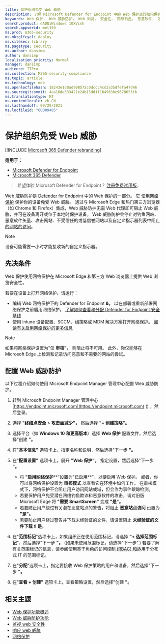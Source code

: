 ```yaml
---
title: 保护组织免受 Web 威胁
description: 了解 Microsoft Defender for Endpoint 中的 Web 保护及其如何保护你的组织。
keywords: Web 保护， Web 威胁防护， Web 浏览， 安全性， 网络钓鱼， 恶意软件， 攻击， 网站， 网络保护， 边缘， Internet Explorer， Chrome， Firefox， Web 浏览器
search.product: eADQiWindows 10XVcnh
search.appverid: met150
ms.prod: m365-security
ms.mktglfcycl: deploy
ms.sitesec: library
ms.pagetype: security
ms.author: dansimp
author: dansimp
localization_priority: Normal
manager: dansimp
audience: ITPro
ms.collection: M365-security-compliance
ms.topic: article
ms.technology: mde
ms.openlocfilehash: 18243e1d8ad908572c0dccc4cd2a3bdfefa47d46
ms.sourcegitcommit: 4ea16de333421e24b15dd1f164963bc9678653fb
ms.translationtype: MT
ms.contentlocale: zh-CN
ms.lasthandoff: 09/29/2021
ms.locfileid: "60009405"
---
```

# <a name="protect-your-organization-against-web-threats"></a>保护组织免受 Web 威胁

[!INCLUDE [Microsoft 365 Defender rebranding](../../includes/microsoft-defender.md)]

**适用于：**
- [Microsoft Defender for Endpoint](https://go.microsoft.com/fwlink/p/?linkid=2154037)
- [Microsoft 365 Defender](https://go.microsoft.com/fwlink/?linkid=2118804)

> 希望体验 Microsoft Defender for Endpoint？ [注册免费试用版](https://signup.microsoft.com/create-account/signup?products=7f379fee-c4f9-4278-b0a1-e4c8c2fcdf7e&ru=https://aka.ms/MDEp2OpenTrial?ocid=docs-wdatp-main-abovefoldlink&rtc=1)。

Web 威胁防护是 [Defender](web-protection-overview.md) for Endpoint 中的 Web 保护的一部分。 它 [使用网络保护](network-protection.md) 保护你的设备免受 Web 威胁。 通过与 Microsoft Edge 和热门第三方浏览器（如 Chrome 和 Firefox）集成，Web 威胁防护无需 Web 代理即可阻止 Web 威胁，并可在设备离开或位于本地时保护设备。 Web 威胁防护会停止对钓鱼网站、恶意软件矢量、攻击网站、不受信任的或低信誉网站以及自定义指示器列表中阻止 [的网站的访问](manage-indicators.md)。

> [!NOTE]
> 设备可能需要一小时才能接收新的自定义指示器。

## <a name="prerequisites"></a>先决条件

Web 保护使用网络保护在 Microsoft Edge 和第三方 Web 浏览器上提供 Web 浏览安全性。

若要在设备上打开网络保护，请运行：

- 编辑 Web 网络保护下的 Defender for Endpoint **&，** 以在部署或重新部署网络保护之前启用网络保护。 [了解如何查看和分配 Defender for Endpoint 安全基线](configure-machines-security-baseline.md#review-and-assign-the-microsoft-defender-for-endpoint-security-baseline)
- 使用 Intune 设备配置、SCCM、组策略或 MDM 解决方案打开网络保护。 [阅读有关启用网络保护的更多信息](enable-network-protection.md)

> [!NOTE]
> 如果将网络保护设置为"仅 **审核"，** 则阻止将不可用。 此外，你仅能够在 Microsoft Edge 上检测和记录访问恶意和不需要的网站的尝试。

## <a name="configure-web-threat-protection"></a>配置 Web 威胁防护

以下过程介绍如何使用 Microsoft Endpoint Manager 管理中心配置 Web 威胁防护。

1. 转到 Microsoft Endpoint Manager 管理中心 [https://endpoint.microsoft.com](https://endpoint.microsoft.com) () ，然后登录。
 
2. 选择 **"终结点安全** \> **攻击面减少"，** 然后选择 **"+ 创建策略"。**

3. 选择平台（如 **Windows 10 和更高版本**）选择 **Web 保护** 配置文件，然后选择"创建 **"。** 

4. 在"**基本信息"** 选项卡上，指定名称和说明，然后选择"下一步 **"。**

5. 在"**配置设置"** 选项卡上，展开 **"Web 保护"，** 指定设置，然后选择"下一步 **"。**

   - 将 **"启用网络保护****"设置为"已启用**"，以便启用 Web 保护。 或者，你可以将网络保护设置为 **审核模式** 以查看它在环境中如何工作。 在审核模式下，网络保护不会阻止用户访问网站或域，但会作为事件跟踪检测。 
   - 若要保护用户免受潜在网络钓鱼欺诈和恶意软件的攻击，请对旧版 Microsoft Edge 将 **"需要 SmartScreen"** 变成 **"是"。**
   - 若要防止用户绕过有关潜在恶意站点的警告，将阻止 **恶意站点访问** 设置为 **"是"。**
   - 若要防止用户绕过警告并下载未经验证的文件，请设置阻止 **未经验证的文件下载** tl **是**。 

6. 在"**范围标记**"选项卡上，如果组织正在使用范围标记，请选择 **"+ 选择范围标记**"，然后选择"下一步 **"。**  (如果未使用范围标记，请选择"下一步".) 若要了解有关范围标记的信息，请参阅使用基于角色的访问控制[ (RBAC) 和](/mem/intune/fundamentals/scope-tags)适用于分布式 IT 的范围标记。 

7. 在"**分配**"选项卡上，指定要接收 Web 保护策略的用户和设备，然后选择"下一步 **"。**

8. 在"**查看 + 创建"** 选项卡上，查看策略设置，然后选择"创建 **"。**

## <a name="related-topics"></a>相关主题

- [Web 保护功能概述](web-protection-overview.md)
- [Web 威胁防护功能](web-threat-protection.md)
- [监视 web 安全性](web-protection-monitoring.md)
- [响应 web 威胁](web-protection-response.md)
- [网络保护](network-protection.md)
